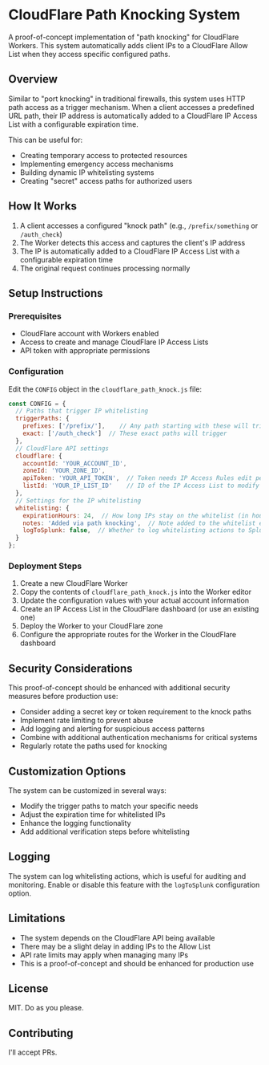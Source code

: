 # CloudFlare Path Knocking System

A proof-of-concept implementation of "path knocking" for CloudFlare Workers. This system automatically adds client IPs to a CloudFlare Allow List when they access specific configured paths.

## Overview

Similar to "port knocking" in traditional firewalls, this system uses HTTP path access as a trigger mechanism. When a client accesses a predefined URL path, their IP address is automatically added to a CloudFlare IP Access List with a configurable expiration time.

This can be useful for:
- Creating temporary access to protected resources
- Implementing emergency access mechanisms
- Building dynamic IP whitelisting systems
- Creating "secret" access paths for authorized users

## How It Works

1. A client accesses a configured "knock path" (e.g., `/prefix/something` or `/auth_check`)
2. The Worker detects this access and captures the client's IP address
3. The IP is automatically added to a CloudFlare IP Access List with a configurable expiration time
4. The original request continues processing normally

## Setup Instructions

### Prerequisites

- CloudFlare account with Workers enabled
- Access to create and manage CloudFlare IP Access Lists
- API token with appropriate permissions

### Configuration

Edit the `CONFIG` object in the `cloudflare_path_knock.js` file:

```javascript
const CONFIG = {
  // Paths that trigger IP whitelisting
  triggerPaths: {
    prefixes: ['/prefix/'],    // Any path starting with these will trigger
    exact: ['/auth_check']  // These exact paths will trigger
  },
  // CloudFlare API settings
  cloudflare: {
    accountId: 'YOUR_ACCOUNT_ID',
    zoneId: 'YOUR_ZONE_ID',
    apiToken: 'YOUR_API_TOKEN',  // Token needs IP Access Rules edit permission
    listId: 'YOUR_IP_LIST_ID'    // ID of the IP Access List to modify
  },
  // Settings for the IP whitelisting
  whitelisting: {
    expirationHours: 24,  // How long IPs stay on the whitelist (in hours)
    notes: 'Added via path knocking',  // Note added to the whitelist entry
    logToSplunk: false,  // Whether to log whitelisting actions to Splunk
  }
};
```

### Deployment Steps

1. Create a new CloudFlare Worker
2. Copy the contents of `cloudflare_path_knock.js` into the Worker editor
3. Update the configuration values with your actual account information
4. Create an IP Access List in the CloudFlare dashboard (or use an existing one)
5. Deploy the Worker to your CloudFlare zone
6. Configure the appropriate routes for the Worker in the CloudFlare dashboard

## Security Considerations

This proof-of-concept should be enhanced with additional security measures before production use:

- Consider adding a secret key or token requirement to the knock paths
- Implement rate limiting to prevent abuse
- Add logging and alerting for suspicious access patterns
- Combine with additional authentication mechanisms for critical systems
- Regularly rotate the paths used for knocking

## Customization Options

The system can be customized in several ways:

- Modify the trigger paths to match your specific needs
- Adjust the expiration time for whitelisted IPs
- Enhance the logging functionality
- Add additional verification steps before whitelisting

## Logging

The system can log whitelisting actions, which is useful for auditing and monitoring. 
Enable or disable this feature with the `logToSplunk` configuration option.

## Limitations

- The system depends on the CloudFlare API being available
- There may be a slight delay in adding IPs to the Allow List
- API rate limits may apply when managing many IPs
- This is a proof-of-concept and should be enhanced for production use

## License

MIT.  Do as you please.

## Contributing

I'll accept PRs.
